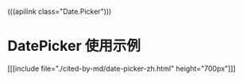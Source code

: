 (((apilink class="Date.Picker")))
# DatePicker 使用示例

[[[include file="./cited-by-md/date-picker-zh.html" height="700px"]]]